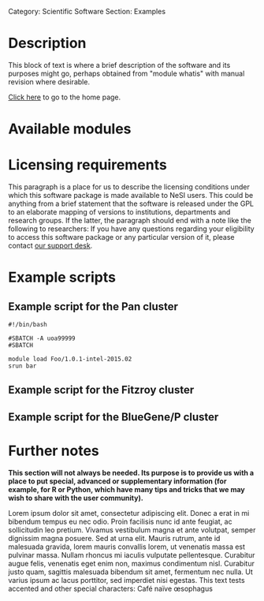 Category: Scientific Software
Section: Examples
<!-- The above lines, specifying the category and section, must be present and
always comprising the first and second lines of the article respectively. -->

# Description

This block of text is where a brief description of the software and its
purposes might go, perhaps obtained from "module whatis" with manual revision
where desirable.

[Click here](http://www.example.com) to go to the home page.

# Available modules
<!--This is a placeholder for an automatically generated table. Do not edit.-->

# Licensing requirements

This paragraph is a place for us to describe the licensing conditions under
which this software package is made available to NeSI users. This could be
anything from a brief statement that the software is released under the GPL to
an elaborate mapping of versions to institutions, departments and research
groups. If the latter, the paragraph should end with a note like the following
to researchers: If you have any questions regarding your eligibility to access
this software package or any particular version of it, please contact [our
support desk](mailto:support@nesi.org.nz).

# Example scripts

## Example script for the Pan cluster

	#!/bin/bash
	
	#SBATCH -A uoa99999
	#SBATCH 
	
	module load Foo/1.0.1-intel-2015.02
	srun bar

## Example script for the Fitzroy cluster

## Example script for the BlueGene/P cluster

# Further notes

**This section will not always be needed. Its purpose is to provide us with a
place to put special, advanced or supplementary information (for example, for R
or Python, which have many tips and tricks that we may wish to share with the
user community).**

Lorem ipsum dolor sit amet, consectetur adipiscing elit.  Donec a erat in mi
bibendum tempus eu nec odio. Proin facilisis nunc id ante feugiat, ac
sollicitudin leo pretium. Vivamus vestibulum magna et ante volutpat, semper
dignissim magna posuere. Sed at urna elit. Mauris rutrum, ante id malesuada
gravida, lorem mauris convallis lorem, ut venenatis massa est pulvinar massa.
Nullam rhoncus mi iaculis vulputate pellentesque. Curabitur augue felis,
venenatis eget enim non, maximus condimentum nisl. Curabitur justo quam,
sagittis malesuada bibendum sit amet, fermentum nec nulla. Ut varius ipsum ac
lacus porttitor, sed imperdiet nisi egestas. This text tests accented and other
special characters: Café naïve œsophagus
